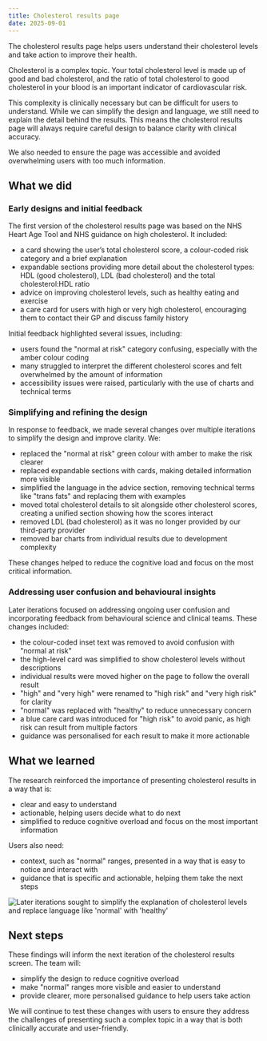 ```yaml
---
title: Cholesterol results page
date: 2025-09-01
---
```


The cholesterol results page helps users understand their cholesterol levels and take action to improve their health.

Cholesterol is a complex topic. Your total cholesterol level is made up of good and bad cholesterol, and the ratio of total cholesterol to good cholesterol in your blood is an important indicator of cardiovascular risk.

This complexity is clinically necessary but can be difficult for users to understand. While we can simplify the design and language, we still need to explain the detail behind the results. This means the cholesterol results page will always require careful design to balance clarity with clinical accuracy.

We also needed to ensure the page was accessible and avoided overwhelming users with too much information.

## What we did

### Early designs and initial feedback

The first version of the cholesterol results page was based on the NHS Heart Age Tool and NHS guidance on high cholesterol. It included:

- a card showing the user’s total cholesterol score, a colour-coded risk category and a brief explanation
- expandable sections providing more detail about the cholesterol types: HDL (good cholesterol), LDL (bad cholesterol) and the total cholesterol:HDL ratio
- advice on improving cholesterol levels, such as healthy eating and exercise
- a care card for users with high or very high cholesterol, encouraging them to contact their GP and discuss family history

Initial feedback highlighted several issues, including:

- users found the "normal at risk" category confusing, especially with the amber colour coding
- many struggled to interpret the different cholesterol scores and felt overwhelmed by the amount of information
- accessibility issues were raised, particularly with the use of charts and technical terms

### Simplifying and refining the design

In response to feedback, we made several changes over multiple iterations to simplify the design and improve clarity. We:

- replaced the "normal at risk" green colour with amber to make the risk clearer
- replaced expandable sections with cards, making detailed information more visible
- simplified the language in the advice section, removing technical terms like "trans fats" and replacing them with examples
- moved total cholesterol details to sit alongside other cholesterol scores, creating a unified section showing how the scores interact
- removed LDL (bad cholesterol) as it was no longer provided by our third-party provider
- removed bar charts from individual results due to development complexity

These changes helped to reduce the cognitive load and focus on the most critical information.

### Addressing user confusion and behavioural insights

Later iterations focused on addressing ongoing user confusion and incorporating feedback from behavioural science and clinical teams. These changes included:

- the colour-coded inset text was removed to avoid confusion with "normal at risk"
- the high-level card was simplified to show cholesterol levels without descriptions
- individual results were moved higher on the page to follow the overall result
- "high" and "very high" were renamed to "high risk" and "very high risk" for clarity
- "normal" was replaced with "healthy" to reduce unnecessary concern
- a blue care card was introduced for "high risk" to avoid panic, as high risk can result from multiple factors
- guidance was personalised for each result to make it more actionable

##  What we learned

The research reinforced the importance of presenting cholesterol results in a way that is:

- clear and easy to understand
- actionable, helping users decide what to do next
- simplified to reduce cognitive overload and focus on the most important information

Users also need:

- context, such as "normal" ranges, presented in a way that is easy to notice and interact with
- guidance that is specific and actionable, helping them take the next steps

![Later iterations sought to simplify the explanation of cholesterol levels and replace language like 'normal' with 'healthy'](healthy-results.png "Later iterations sought to simplify the explanation of cholesterol levels and replace language like 'normal' with 'healthy'")

##  Next steps

These findings will inform the next iteration of the cholesterol results screen. The team will:

- simplify the design to reduce cognitive overload
- make "normal" ranges more visible and easier to understand
- provide clearer, more personalised guidance to help users take action

We will continue to test these changes with users to ensure they address the challenges of presenting such a complex topic in a way that is both clinically accurate and user-friendly.